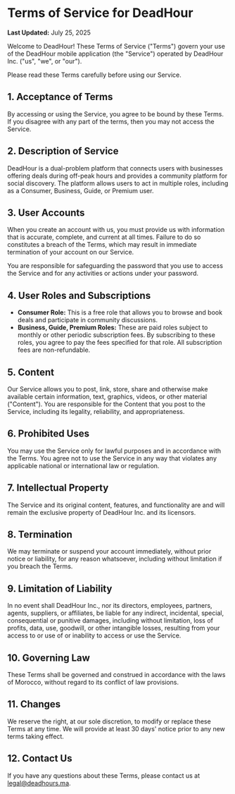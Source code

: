 # Terms of Service for DeadHour

**Last Updated:** July 25, 2025

Welcome to DeadHour! These Terms of Service ("Terms") govern your use of the DeadHour mobile application (the "Service") operated by DeadHour Inc. ("us", "we", or "our").

Please read these Terms carefully before using our Service.

## 1. Acceptance of Terms

By accessing or using the Service, you agree to be bound by these Terms. If you disagree with any part of the terms, then you may not access the Service.

## 2. Description of Service

DeadHour is a dual-problem platform that connects users with businesses offering deals during off-peak hours and provides a community platform for social discovery. The platform allows users to act in multiple roles, including as a Consumer, Business, Guide, or Premium user.

## 3. User Accounts

When you create an account with us, you must provide us with information that is accurate, complete, and current at all times. Failure to do so constitutes a breach of the Terms, which may result in immediate termination of your account on our Service.

You are responsible for safeguarding the password that you use to access the Service and for any activities or actions under your password.

## 4. User Roles and Subscriptions

- **Consumer Role:** This is a free role that allows you to browse and book deals and participate in community discussions.
- **Business, Guide, Premium Roles:** These are paid roles subject to monthly or other periodic subscription fees. By subscribing to these roles, you agree to pay the fees specified for that role. All subscription fees are non-refundable.

## 5. Content

Our Service allows you to post, link, store, share and otherwise make available certain information, text, graphics, videos, or other material ("Content"). You are responsible for the Content that you post to the Service, including its legality, reliability, and appropriateness.

## 6. Prohibited Uses

You may use the Service only for lawful purposes and in accordance with the Terms. You agree not to use the Service in any way that violates any applicable national or international law or regulation.

## 7. Intellectual Property

The Service and its original content, features, and functionality are and will remain the exclusive property of DeadHour Inc. and its licensors.

## 8. Termination

We may terminate or suspend your account immediately, without prior notice or liability, for any reason whatsoever, including without limitation if you breach the Terms.

## 9. Limitation of Liability

In no event shall DeadHour Inc., nor its directors, employees, partners, agents, suppliers, or affiliates, be liable for any indirect, incidental, special, consequential or punitive damages, including without limitation, loss of profits, data, use, goodwill, or other intangible losses, resulting from your access to or use of or inability to access or use the Service.

## 10. Governing Law

These Terms shall be governed and construed in accordance with the laws of Morocco, without regard to its conflict of law provisions.

## 11. Changes

We reserve the right, at our sole discretion, to modify or replace these Terms at any time. We will provide at least 30 days' notice prior to any new terms taking effect.

## 12. Contact Us

If you have any questions about these Terms, please contact us at legal@deadhours.ma.
